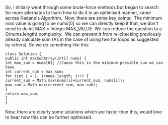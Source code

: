 So, I initially went through some brute-force methods but began to search for more alternates to learn how to do it in an optimised manner, came across Kadane's Algorithm.
​
Now, there are some key points:
​
The minimum max value is going to be nums[0] so we can directly keep it that, we don't need to do int MAX = Integer.MAX_VALUE
​
We can reduce the question to a O(nums.length) complexity.
​
We can prevent it from re-checking previously already calculate sum (As in the case of using two for loops as suggested by others)
​
So we do something like this:
​
```
class Solution {
public int maxSubArray(int[] nums) {
int max_sum = nums[0]; //Cause this is the minimum possible sum we can have
int current_sum = max_sum;
for (int i = 1; i<nums.length; i++) {
current_sum = Math.max(nums[i]+current_sum, nums[i]);
max_sum = Math.max(current_sum, max_sum);
}
return max_sum;
}
}
```
Now, there are clearly some solutions which are faster than this, would love to hear how this can be further optimised.